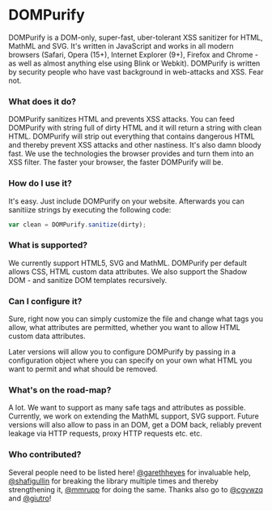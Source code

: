DOMPurify
=========

DOMPurify is a DOM-only, super-fast, uber-tolerant XSS sanitizer for HTML, MathML and SVG. It's written in JavaScript and works in all modern browsers (Safari, Opera (15+), Internet Explorer (9+), Firefox and Chrome - as well as almost anything else using Blink or Webkit). DOMPurify is written by security people who have vast background in web-attacks and XSS. Fear not.

### What does it do?

DOMPurify sanitizes HTML and prevents XSS attacks. You can feed DOMPurify with string full of dirty HTML and it will return a string with clean HTML. DOMPurify will strip out everything that contains dangerous HTML and thereby prevent XSS attacks and other nastiness. It's also damn bloody fast. We use the technologies the browser provides and turn them into an XSS filter. The faster your browser, the faster DOMPurify will be.

### How do I use it?

It's easy. Just include DOMPurify on your website. Afterwards you can sanitiize strings by executing the following code:

```javascript
var clean = DOMPurify.sanitize(dirty);
```

### What is supported?

We currently support HTML5, SVG and MathML. DOMPurify per default allows CSS, HTML custom data attributes. We also support the Shadow DOM - and sanitize DOM templates recursively.

### Can I configure it?

Sure, right now you can simply customize the file and change what tags you allow, what attributes are permitted, whether you want to allow HTML custom data attributes.

Later versions will allow you to configure DOMPurify by passing in a configuration object where you can specify on your own what HTML you want to permit and what should be removed.

### What's on the road-map?

A lot. We want to support as many safe tags and attributes as possible. Currently, we work on extending the MathML support, SVG support. Future versions will also allow to pass in an DOM, get a DOM back, reliably prevent leakage via HTTP requests, proxy HTTP requests etc. etc.

### Who contributed?

Several people need to be listed here! [@garethheyes](https://twitter.com/garethheyes) for invaluable help, [@shafigullin](https://twitter.com/shafigullin) for breaking the library multiple times and thereby strengthening it, [@mmrupp](https://twitter.com/mmrupp) for doing the same. Thanks also go to [@cgvwzq](https://twitter.com/cgvwzq) and [@giutro](https://twitter.com/giutro)!
